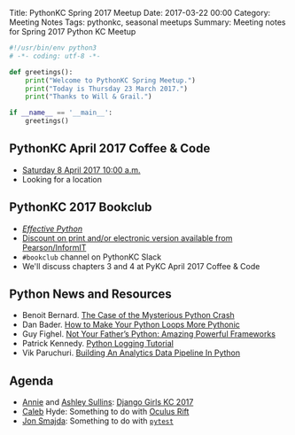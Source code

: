 Title: PythonKC Spring 2017 Meetup
Date: 2017-03-22 00:00
Category: Meeting Notes
Tags: pythonkc, seasonal meetups
Summary: Meeting notes for Spring 2017 Python KC Meetup

```python
#!/usr/bin/env python3
# -*- coding: utf-8 -*-

def greetings():
    print("Welcome to PythonKC Spring Meetup.")
    print("Today is Thursday 23 March 2017.")
    print("Thanks to Will & Grail.")

if __name__ == '__main__':
    greetings()
```

## PythonKC April 2017 Coffee & Code
* [Saturday 8 April 2017 10:00 a.m.](https://www.meetup.com/pythonkc/events/qkwbtlywgblb/)
* Looking for a location

## PythonKC 2017 Bookclub
* [_Effective Python_](http://www.effectivepython.com)
* [Discount on print and/or electronic version available from Pearson/InformIT](https://www.meetup.com/pythonkc/messages/boards/thread/48671344/0#129968417)
* `#bookclub` channel on PythonKC Slack
* We'll discuss chapters 3 and 4 at PyKC April 2017 Coffee & Code

## Python News and Resources
* Benoit Bernard. [The Case of the Mysterious Python Crash](https://benbernardblog.com/the-case-of-the-mysterious-python-crash/)
* Dan Bader. [How to Make Your Python Loops More Pythonic](https://dbader.org/blog/pythonic-loops)
* Guy Fighel. [Not Your Father’s Python: Amazing Powerful Frameworks](https://blog.signifai.io/not-your-fathers-python-amazing-powerful-frameworks/)
* Patrick Kennedy. [Python Logging Tutorial](http://www.patricksoftwareblog.com/python-logging-tutorial/)
* Vik Paruchuri. [Building An Analytics Data Pipeline In Python](https://www.dataquest.io/blog/data-pipelines-tutorial/)

## Agenda
* [Annie](https://www.meetup.com/pythonkc/members/101791012/) and [Ashley Sullins](https://www.meetup.com/pythonkc/members/14010593/): [Django Girls KC 2017](https://djangogirls.org/kansascity/)
* [Caleb](https://www.meetup.com/pythonkc/members/3016720/) Hyde: Something to do with [Oculus Rift](https://www.oculus.com/rift/)
* [Jon Smajda](https://www.meetup.com/pythonkc/members/44580502/): Something to do with [`pytest`](http://doc.pytest.org/en/latest/`)
